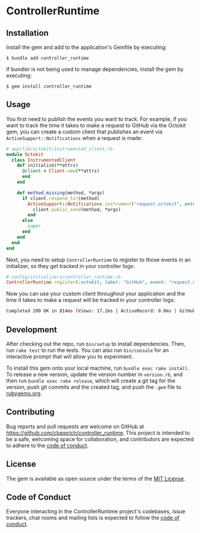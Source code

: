 # ControllerRuntime

## Installation

Install the gem and add to the application's Gemfile by executing:

    $ bundle add controller_runtime

If bundler is not being used to manage dependencies, install the gem by executing:

    $ gem install controller_runtime

## Usage

You first need to publish the events you want to track. For example, if you want to track the time it takes to make a request to GitHub via the Octokit gem, you can create a custom client that publishes an event via `ActiveSupport::Notifications` when a request is made:

```ruby
# app/lib/octokit/instrumented_client.rb
module Octokit
  class InstrumentedClient
    def initialize(**attrs)
      @client = Client.new(**attrs)
      end
    end

    def method_missing(method, *args)
      if client.respond_to?(method)
        ActiveSupport::Notifications.instrument("request.octokit", method: method) do
          client.public_send(method, *args)
        end
      else
        super
      end
    end
  end
end
```

Next, you need to setup `ControllerRuntime` to register to those events in an initializer, so they get tracked in your controller logs:

```ruby
# config/initializers/controller_runtime.rb
ControllerRuntime.register(:octokit, label: "GitHub", event: "request.octokit")
```

Now you can use your custom client throughout your application and the time it takes to make a request will be tracked in your controller logs:

```sh
Completed 200 OK in 814ms (Views: 17.2ms | ActiveRecord: 0.0ms | GitHub: 734.1ms | Allocations: 191902)
```

## Development

After checking out the repo, run `bin/setup` to install dependencies. Then, run `rake test` to run the tests. You can also run `bin/console` for an interactive prompt that will allow you to experiment.

To install this gem onto your local machine, run `bundle exec rake install`. To release a new version, update the version number in `version.rb`, and then run `bundle exec rake release`, which will create a git tag for the version, push git commits and the created tag, and push the `.gem` file to [rubygems.org](https://rubygems.org).

## Contributing

Bug reports and pull requests are welcome on GitHub at https://github.com/clupprich/controller_runtime. This project is intended to be a safe, welcoming space for collaboration, and contributors are expected to adhere to the [code of conduct](https://github.com/clupprich/controller_runtime/blob/main/CODE_OF_CONDUCT.md).

## License

The gem is available as open source under the terms of the [MIT License](https://opensource.org/licenses/MIT).

## Code of Conduct

Everyone interacting in the ControllerRuntime project's codebases, issue trackers, chat rooms and mailing lists is expected to follow the [code of conduct](https://github.com/clupprich/controller_runtime/blob/main/CODE_OF_CONDUCT.md).
